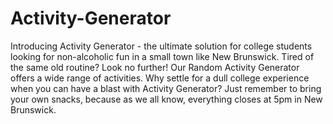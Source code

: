 # Activity-Generator

Introducing Activity Generator - the ultimate solution for college students looking for non-alcoholic fun in a small town like New Brunswick. Tired of the same old routine? Look no further! Our Random Activity Generator offers a wide range of activities. Why settle for a dull college experience when you can have a blast with Activity Generator? Just remember to bring your own snacks, because as we all know, everything closes at 5pm in New Brunswick.
